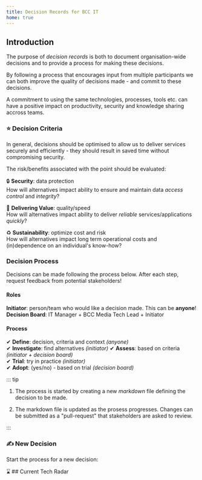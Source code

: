 ```yaml
---
title: Decision Records for BCC IT
home: true
---
```


## Introduction

The purpose of *decision records* is both to document organisation-wide decisions and to provide a process for making these decisions.

By following a process that encourages input from multiple participants we can both improve the quality of decisions made - and commit to these decisions.

A commitment to using the same technologies, processes, tools etc. can have a positive impact on productivity, security and knowledge sharing accross teams.

### ⭐ Decision Criteria

In general, decisions should be optimised to allow us to deliver services securely and efficiently - they should result in saved time without compromising security.

The risk/benefits associated with the point should be evaluated:

🔒 **Security**: data protection  
How will alternatives impact ability to ensure and maintain data *access control* and *integrity*?

🚀 **Delivering Value**: quality/speed  
How will alternatives impact ability to deliver *reliable* services/applications *quickly*?

♻ **Sustainability**: optimize cost and risk  
How will alternatives impact long term operational costs and (in)dependence on an individual's know-how?

### Decision Process

Decisions can be made following the process below. After each step, request feedback from potential stakeholders!

#### Roles

**Initiator**: person/team who would like a decision made. This can be __anyone__!
**Decision Board**: IT Manager + BCC Media Tech Lead + Initiator

#### Process

✔ **Define**: decision, criteria and context *(anyone)*  
✔ **Investigate**: find alternatives *(initiator)*
✔ **Assess**: based on criteria *(initiator + decision board)*  
✔ **Trial**: try in practice *(initiator)*  
✔ **Adopt**: (yes/no) - based on trial *(decision board)*  

::: tip

1. The process is started by creating a new *markdown* file defining the decision to be made.

2. The markdown file is updated as the prosess progresses. Changes can be submitted as a "pull-request" that stakeholders are asked to review.

:::

### ✍ New Decision

Start the process for a new decision:

<AddADR />
⌛
## Current Tech Radar

<div style="center">
    <TechRadar />
</div>